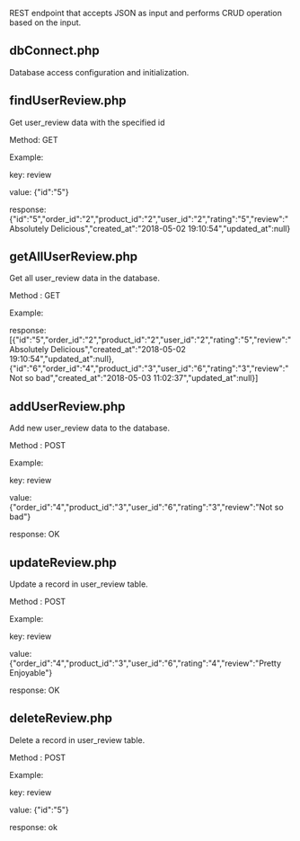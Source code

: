 REST endpoint that accepts JSON as input and performs CRUD operation based on the input.

## dbConnect.php
Database access configuration and initialization.

## findUserReview.php

Get user_review data with the specified id

Method: GET

Example:

key: review

value: {"id":"5"}

response: {"id":"5","order_id":"2","product_id":"2","user_id":"2","rating":"5","review":"Absolutely Delicious","created_at":"2018-05-02 19:10:54","updated_at":null}

## getAllUserReview.php

Get all user_review data in the database.

Method : GET

Example:

response: [{"id":"5","order_id":"2","product_id":"2","user_id":"2","rating":"5","review":"Absolutely Delicious","created_at":"2018-05-02 19:10:54","updated_at":null},{"id":"6","order_id":"4","product_id":"3","user_id":"6","rating":"3","review":"Not so bad","created_at":"2018-05-03 11:02:37","updated_at":null}]

## addUserReview.php

Add new user_review data to the database.

Method : POST

Example:

key: review

value: {"order_id":"4","product_id":"3","user_id":"6","rating":"3","review":"Not so bad"}

response: OK

## updateReview.php

Update a record in user_review table.

Method : POST

Example:

key: review

value: {"order_id":"4","product_id":"3","user_id":"6","rating":"4","review":"Pretty Enjoyable"}

response: OK

## deleteReview.php

Delete a record in user_review table.

Method : POST

Example:

key: review

value: {"id":"5"}

response: ok
